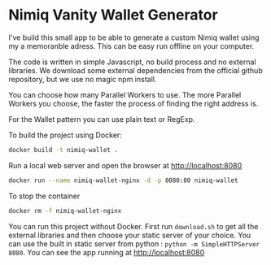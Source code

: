 # Nimiq Vanity Wallet Generator

I've build this small app to be able to generate a custom Nimiq wallet using my a memoranble adress. This can be easy run offline on your computer.

The code is written in simple Javascript, no build process and no external libraries. We download some external dependencies from the official github repository, but we use no magic npm install.

You can choose how many Parallel Workers to use. The more Parallel Workers you choose, the faster the process of finding the right address is.

For the Wallet pattern you can use plain text or RegExp.

To build the project using Docker:

```bash
docker build -t nimiq-wallet .

```

Run a local web server and open the browser at [http://localhost:8080](http://localhost:8080)

```bash
docker run --name nimiq-wallet-nginx -d -p 8080:80 nimiq-wallet
```

To stop the container

``` bash
docker rm -f nimiq-wallet-nginx
```

You can run this project without Docker. First run `download.sh` to get all the external libraries and then choose your static server of your choice. You can use the built in static server from python : `python -m SimpleHTTPServer 8080`. You can see the app running at [http://localhost:8080](http://localhost:8080)